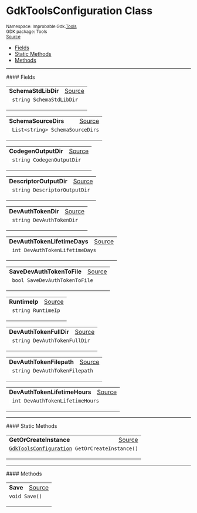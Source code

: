 
# GdkToolsConfiguration Class
<sup>
Namespace: Improbable.Gdk.<a href="{{urlRoot}}/api/tools-index">Tools</a><br/>
GDK package: Tools<br/>
<a href="https://www.github.com/spatialos/gdk-for-unity/blob/0.2.3/workers/unity/Packages/com.improbable.gdk.tools/GdkToolsConfiguration.cs/#L11">Source</a>
<style>
a code {
                    padding: 0em 0.25em!important;
}
code {
                    background-color: #ffffff!important;
}
</style>
</sup>
<nav id="pageToc" class="page-toc"><ul><li><a href="#fields">Fields</a>
<li><a href="#static-methods">Static Methods</a>
<li><a href="#methods">Methods</a>
</ul></nav>








</p>
<hr style="width:100%; border-top-color:#d8d8d8" />
#### Fields


</p>




<table width="100%">
    <tr>
        <td style="border-right:none"><b>SchemaStdLibDir</b></td>
        <td style="border-left:none; text-align:right"><a href="https://www.github.com/spatialos/gdk-for-unity/blob/0.2.3/workers/unity/Packages/com.improbable.gdk.tools/GdkToolsConfiguration.cs/#L13">Source</a></td>
    </tr>
    <tr>
        <td colspan="2">
<code> string SchemaStdLibDir</code></p>


</td>
    </tr>
</table>


<table width="100%">
    <tr>
        <td style="border-right:none"><b>SchemaSourceDirs</b></td>
        <td style="border-left:none; text-align:right"><a href="https://www.github.com/spatialos/gdk-for-unity/blob/0.2.3/workers/unity/Packages/com.improbable.gdk.tools/GdkToolsConfiguration.cs/#L14">Source</a></td>
    </tr>
    <tr>
        <td colspan="2">
<code> List&lt;string&gt; SchemaSourceDirs</code></p>


</td>
    </tr>
</table>


<table width="100%">
    <tr>
        <td style="border-right:none"><b>CodegenOutputDir</b></td>
        <td style="border-left:none; text-align:right"><a href="https://www.github.com/spatialos/gdk-for-unity/blob/0.2.3/workers/unity/Packages/com.improbable.gdk.tools/GdkToolsConfiguration.cs/#L15">Source</a></td>
    </tr>
    <tr>
        <td colspan="2">
<code> string CodegenOutputDir</code></p>


</td>
    </tr>
</table>


<table width="100%">
    <tr>
        <td style="border-right:none"><b>DescriptorOutputDir</b></td>
        <td style="border-left:none; text-align:right"><a href="https://www.github.com/spatialos/gdk-for-unity/blob/0.2.3/workers/unity/Packages/com.improbable.gdk.tools/GdkToolsConfiguration.cs/#L16">Source</a></td>
    </tr>
    <tr>
        <td colspan="2">
<code> string DescriptorOutputDir</code></p>


</td>
    </tr>
</table>


<table width="100%">
    <tr>
        <td style="border-right:none"><b>DevAuthTokenDir</b></td>
        <td style="border-left:none; text-align:right"><a href="https://www.github.com/spatialos/gdk-for-unity/blob/0.2.3/workers/unity/Packages/com.improbable.gdk.tools/GdkToolsConfiguration.cs/#L17">Source</a></td>
    </tr>
    <tr>
        <td colspan="2">
<code> string DevAuthTokenDir</code></p>


</td>
    </tr>
</table>


<table width="100%">
    <tr>
        <td style="border-right:none"><b>DevAuthTokenLifetimeDays</b></td>
        <td style="border-left:none; text-align:right"><a href="https://www.github.com/spatialos/gdk-for-unity/blob/0.2.3/workers/unity/Packages/com.improbable.gdk.tools/GdkToolsConfiguration.cs/#L18">Source</a></td>
    </tr>
    <tr>
        <td colspan="2">
<code> int DevAuthTokenLifetimeDays</code></p>


</td>
    </tr>
</table>


<table width="100%">
    <tr>
        <td style="border-right:none"><b>SaveDevAuthTokenToFile</b></td>
        <td style="border-left:none; text-align:right"><a href="https://www.github.com/spatialos/gdk-for-unity/blob/0.2.3/workers/unity/Packages/com.improbable.gdk.tools/GdkToolsConfiguration.cs/#L19">Source</a></td>
    </tr>
    <tr>
        <td colspan="2">
<code> bool SaveDevAuthTokenToFile</code></p>


</td>
    </tr>
</table>


<table width="100%">
    <tr>
        <td style="border-right:none"><b>RuntimeIp</b></td>
        <td style="border-left:none; text-align:right"><a href="https://www.github.com/spatialos/gdk-for-unity/blob/0.2.3/workers/unity/Packages/com.improbable.gdk.tools/GdkToolsConfiguration.cs/#L22">Source</a></td>
    </tr>
    <tr>
        <td colspan="2">
<code> string RuntimeIp</code></p>


</td>
    </tr>
</table>


<table width="100%">
    <tr>
        <td style="border-right:none"><b>DevAuthTokenFullDir</b></td>
        <td style="border-left:none; text-align:right"><a href="https://www.github.com/spatialos/gdk-for-unity/blob/0.2.3/workers/unity/Packages/com.improbable.gdk.tools/GdkToolsConfiguration.cs/#L24">Source</a></td>
    </tr>
    <tr>
        <td colspan="2">
<code> string DevAuthTokenFullDir</code></p>


</td>
    </tr>
</table>


<table width="100%">
    <tr>
        <td style="border-right:none"><b>DevAuthTokenFilepath</b></td>
        <td style="border-left:none; text-align:right"><a href="https://www.github.com/spatialos/gdk-for-unity/blob/0.2.3/workers/unity/Packages/com.improbable.gdk.tools/GdkToolsConfiguration.cs/#L25">Source</a></td>
    </tr>
    <tr>
        <td colspan="2">
<code> string DevAuthTokenFilepath</code></p>


</td>
    </tr>
</table>


<table width="100%">
    <tr>
        <td style="border-right:none"><b>DevAuthTokenLifetimeHours</b></td>
        <td style="border-left:none; text-align:right"><a href="https://www.github.com/spatialos/gdk-for-unity/blob/0.2.3/workers/unity/Packages/com.improbable.gdk.tools/GdkToolsConfiguration.cs/#L26">Source</a></td>
    </tr>
    <tr>
        <td colspan="2">
<code> int DevAuthTokenLifetimeHours</code></p>


</td>
    </tr>
</table>






</p>
<hr style="width:100%; border-top-color:#d8d8d8" />
#### Static Methods


</p>




<table width="100%">
    <tr>
        <td style="border-right:none"><b>GetOrCreateInstance</b></td>
        <td style="border-left:none; text-align:right"><a href="https://www.github.com/spatialos/gdk-for-unity/blob/0.2.3/workers/unity/Packages/com.improbable.gdk.tools/GdkToolsConfiguration.cs/#L118">Source</a></td>
    </tr>
    <tr>
        <td colspan="2">
<code><a href="{{urlRoot}}/api/tools/gdk-tools-configuration">GdkToolsConfiguration</a> GetOrCreateInstance()</code></p>






</td>
    </tr>
</table>





</p>
<hr style="width:100%; border-top-color:#d8d8d8" />
#### Methods


</p>




<table width="100%">
    <tr>
        <td style="border-right:none"><b>Save</b></td>
        <td style="border-left:none; text-align:right"><a href="https://www.github.com/spatialos/gdk-for-unity/blob/0.2.3/workers/unity/Packages/com.improbable.gdk.tools/GdkToolsConfiguration.cs/#L35">Source</a></td>
    </tr>
    <tr>
        <td colspan="2">
<code>void Save()</code></p>






</td>
    </tr>
</table>





